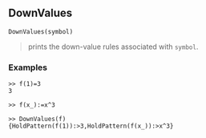 ## DownValues 

```
DownValues(symbol)
```
> prints the down-value rules associated with `symbol`.
  
### Examples

``` 
>> f(1)=3
3

>> f(x_):=x^3

>> DownValues(f) 
{HoldPattern(f(1)):>3,HoldPattern(f(x_)):>x^3}
```
